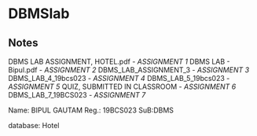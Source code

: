 # DBMSlab

## Notes 

DBMS LAB ASSIGNMENT, HOTEL.pdf - *ASSIGNMENT 1*
DBMS LAB - Bipul.pdf - *ASSIGNMENT 2*
DBMS_LAB_ASSIGNMENT_3 - *ASSIGNMENT 3*
DBMS_LAB_4_19bcs023 - *ASSIGNMENT 4*
DBMS_LAB_5_19bcs023 - *ASSIGNMENT 5*
QUIZ, SUBMITTED IN CLASSROOM - *ASSIGNMENT 6*
DBMS_LAB_7_19BCS023 - *ASSIGNMENT 7*

Name: BIPUL GAUTAM
Reg.: 19BCS023
SuB:DBMS

database: Hotel           
